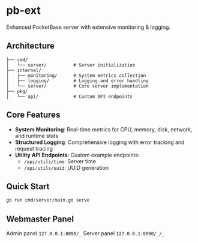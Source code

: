 # pb-ext

Enhanced PocketBase server with extensive monitoring & logging.

## Architecture

```
├── cmd/
│   └── server/          # Server initialization
├── internal/
│   ├── monitoring/      # System metrics collection 
│   ├── logging/         # Logging and error handling
│   └── server/          # Core server implementation
├── pkg/
│   └── api/             # Custom API endpoints
```

## Core Features

- **System Monitoring**: Real-time metrics for CPU, memory, disk, network, and runtime stats
- **Structured Logging**: Comprehensive logging with error tracking and request tracing
- **Utility API Endpoints**: Custom example endpoints:
  - `/api/utils/time`: Server time
  - `/api/utils/uuid`: UUID generation

## Quick Start

```bash
go run cmd/server/main.go serve
```

## Webmaster Panel

Admin panel `127.0.0.1:8090/_`
Server panel `127.0.0.1:8090/_/_`
